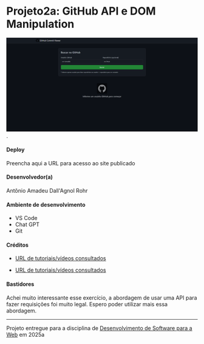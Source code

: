 # Projeto2a: GitHub API e DOM Manipulation

![Screenshot do projeto. C:\Users\anton\OneDrive\Área de Trabalho\web\project2a-2025a-AntonioDallAgnol\github-api-tutorial-main\img](https://raw.githubusercontent.com/elc1090/project2a-2025a-AntonioDallAgnol/refs/heads/master/github-api-tutorial-main/img/img%20preview.png "Screenshot do projeto").


#### Deploy

Preencha aqui a URL para acesso ao site publicado


#### Desenvolvedor(a)

Antônio Amadeu Dall'Agnol Rohr


#### Ambiente de desenvolvimento

- VS Code
- Chat GPT
- Git


#### Créditos

- [URL de tutoriais/vídeos consultados](https://www.freecodecamp.org/news/javascript-tips-for-better-web-dev-projects/)

- [URL de tutoriais/vídeos consultados](https://www.w3schools.com/js/js_best_practices.asp)



#### Bastidores

Achei muito interessante esse exercício, a abordagem de usar uma API para fazer requisições foi muito legal. Espero poder utilizar mais essa abordagem.

---
Projeto entregue para a disciplina de [Desenvolvimento de Software para a Web](http://github.com/andreainfufsm/elc1090-2025a) em 2025a
